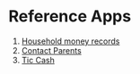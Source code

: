 # Reference Apps

1. [Household money records](https://play.google.com/store/apps/details?id=com.moneyforward.pfm.sanrio)
2. [Contact Parents](https://play.google.com/store/apps/details?id=com.kr.polyschool_vn)
3. [Tic Cash](https://play.google.com/store/apps/details?id=com.tictacpc.financemanager)

